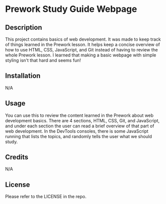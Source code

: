 # Prework Study Guide Webpage

## Description

This project contains basics of web development. It was made to keep track of things learned in the Prework lesson.
It helps keep a concise overview of how to use HTML, CSS, JavaScript, and Git instead of having to review the whole Prework lesson.
I learned that making a basic webpage with simple styling isn't that hard and seems fun!

## Installation

N/A

## Usage

You can use this to review the content learned in the Prework about web development basics.
There are 4 sections, HTML, CSS, Git, and JavaScript, and under each section the user can read a brief overview of that part of web development.
In the DevTools consoles, there is some JavaScript running that lists the topics, and randomly tells the user what we should study.

## Credits

N/A

## License

Please refer to the LICENSE in the repo.